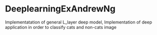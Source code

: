 # DeeplearningExAndrewNg
Implementatation of general L_layer deep model,
Implementation of deep application in order to classify cats and non-cats image
